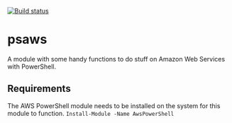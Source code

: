 [![Build status](https://ci.appveyor.com/api/projects/status/4pvk8o3bek1h3q9t?svg=true)](https://ci.appveyor.com/project/davidobrien1985/psaws)

# psaws

A module with some handy functions to do stuff on Amazon Web Services with PowerShell.

## Requirements

The AWS PowerShell module needs to be installed on the system for this module to function.
`Install-Module -Name AwsPowerShell`